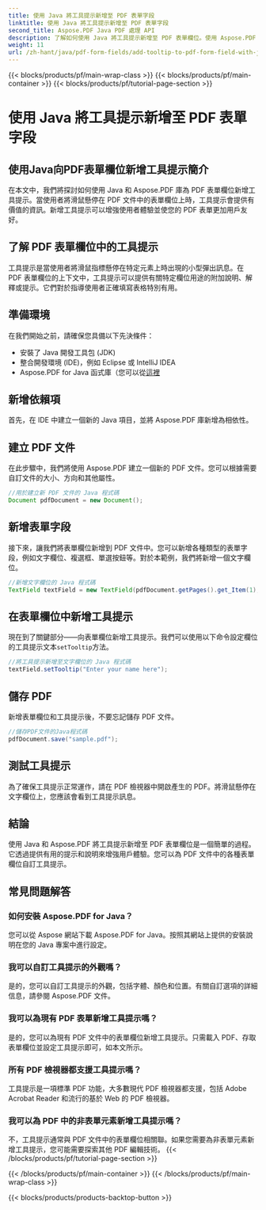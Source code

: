 ```yaml
---
title: 使用 Java 將工具提示新增至 PDF 表單字段
linktitle: 使用 Java 將工具提示新增至 PDF 表單字段
second_title: Aspose.PDF Java PDF 處理 API
description: 了解如何使用 Java 將工具提示新增至 PDF 表單欄位。使用 Aspose.PDF for Java API 的逐步指南。
weight: 11
url: /zh-hant/java/pdf-form-fields/add-tooltip-to-pdf-form-field-with-java/
---
```


{{< blocks/products/pf/main-wrap-class >}}
{{< blocks/products/pf/main-container >}}
{{< blocks/products/pf/tutorial-page-section >}}

# 使用 Java 將工具提示新增至 PDF 表單字段


## 使用Java向PDF表單欄位新增工具提示簡介

在本文中，我們將探討如何使用 Java 和 Aspose.PDF 庫為 PDF 表單欄位新增工具提示。當使用者將滑鼠懸停在 PDF 文件中的表單欄位上時，工具提示會提供有價值的資訊。新增工具提示可以增強使用者體驗並使您的 PDF 表單更加用戶友好。

## 了解 PDF 表單欄位中的工具提示

工具提示是當使用者將滑鼠指標懸停在特定元素上時出現的小型彈出訊息。在 PDF 表單欄位的上下文中，工具提示可以提供有關特定欄位用途的附加說明、解釋或提示。它們對於指導使用者正確填寫表格特別有用。

## 準備環境

在我們開始之前，請確保您具備以下先決條件：

- 安裝了 Java 開發工具包 (JDK)
- 整合開發環境 (IDE)，例如 Eclipse 或 IntelliJ IDEA
-  Aspose.PDF for Java 函式庫（您可以從[這裡](https://releases.aspose.com/pdf/java/)

## 新增依賴項

首先，在 IDE 中建立一個新的 Java 項目，並將 Aspose.PDF 庫新增為相依性。

## 建立 PDF 文件

在此步驟中，我們將使用 Aspose.PDF 建立一個新的 PDF 文件。您可以根據需要自訂文件的大小、方向和其他屬性。

```java
//用於建立新 PDF 文件的 Java 程式碼
Document pdfDocument = new Document();
```

## 新增表單字段

接下來，讓我們將表單欄位新增到 PDF 文件中。您可以新增各種類型的表單字段，例如文字欄位、複選框、單選按鈕等。對於本範例，我們將新增一個文字欄位。

```java
//新增文字欄位的 Java 程式碼
TextField textField = new TextField(pdfDocument.getPages().get_Item(1), new Rectangle(100, 100, 200, 30));
```

## 在表單欄位中新增工具提示

現在到了關鍵部分——向表單欄位新增工具提示。我們可以使用以下命令設定欄位的工具提示文本`setTooltip`方法。

```java
//將工具提示新增至文字欄位的 Java 程式碼
textField.setTooltip("Enter your name here");
```

## 儲存 PDF

新增表單欄位和工具提示後，不要忘記儲存 PDF 文件。

```java
//儲存PDF文件的Java程式碼
pdfDocument.save("sample.pdf");
```

## 測試工具提示

為了確保工具提示正常運作，請在 PDF 檢視器中開啟產生的 PDF。將滑鼠懸停在文字欄位上，您應該會看到工具提示訊息。

## 結論

使用 Java 和 Aspose.PDF 將工具提示新增至 PDF 表單欄位是一個簡單的過程。它透過提供有用的提示和說明來增強用戶體驗。您可以為 PDF 文件中的各種表單欄位自訂工具提示。

## 常見問題解答

### 如何安裝 Aspose.PDF for Java？

您可以從 Aspose 網站下載 Aspose.PDF for Java。按照其網站上提供的安裝說明在您的 Java 專案中進行設定。

### 我可以自訂工具提示的外觀嗎？

是的，您可以自訂工具提示的外觀，包括字體、顏色和位置。有關自訂選項的詳細信息，請參閱 Aspose.PDF 文件。

### 我可以為現有 PDF 表單新增工具提示嗎？

是的，您可以為現有 PDF 文件中的表單欄位新增工具提示。只需載入 PDF、存取表單欄位並設定工具提示即可，如本文所示。

### 所有 PDF 檢視器都支援工具提示嗎？

工具提示是一項標準 PDF 功能，大多數現代 PDF 檢視器都支援，包括 Adobe Acrobat Reader 和流行的基於 Web 的 PDF 檢視器。

### 我可以為 PDF 中的非表單元素新增工具提示嗎？

不，工具提示通常與 PDF 文件中的表單欄位相關聯。如果您需要為非表單元素新增工具提示，您可能需要探索其他 PDF 編輯技術。
{{< /blocks/products/pf/tutorial-page-section >}}

{{< /blocks/products/pf/main-container >}}
{{< /blocks/products/pf/main-wrap-class >}}

{{< blocks/products/products-backtop-button >}}

